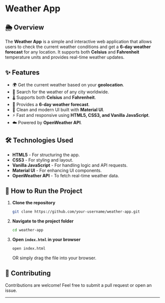 # Weather App

## 🌦️ Overview
The **Weather App** is a simple and interactive web application that allows users to check the current weather conditions and get a **6-day weather forecast** for any location. It supports both **Celsius** and **Fahrenheit** temperature units and provides real-time weather updates.

## ✨ Features
- 🌍 Get the current weather based on your **geolocation**.
- 🔎 Search for the weather of any city worldwide.
- 🌡️ Supports both **Celsius** and **Fahrenheit**.
- 📆 Provides a **6-day weather forecast**.
- 🎨 Clean and modern UI built with **Material UI**.
- ⚡ Fast and responsive using **HTML5, CSS3, and Vanilla JavaScript**.
- ☁️ Powered by **OpenWeather API**.

## 🛠️ Technologies Used
- **HTML5** - For structuring the app.
- **CSS3** - For styling and layout.
- **Vanilla JavaScript** - For handling logic and API requests.
- **Material UI** - For enhancing UI components.
- **OpenWeather API** - To fetch real-time weather data.

## 🚀 How to Run the Project
1. **Clone the repository**
   ```sh
   git clone https://github.com/your-username/weather-app.git
   ```
2. **Navigate to the project folder**
   ```sh
   cd weather-app
   ```
3. **Open `index.html` in your browser**
   ```sh
   open index.html
   ```
   OR simply drag the file into your browser.

## 🤝 Contributing
Contributions are welcome! Feel free to submit a pull request or open an issue.

---
